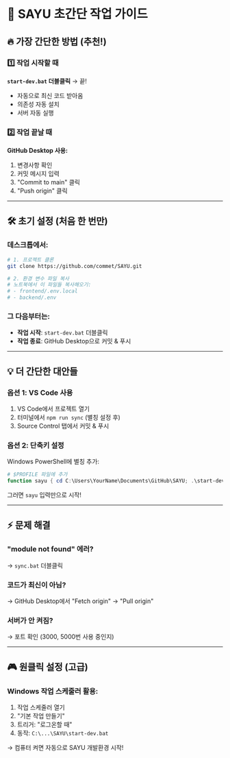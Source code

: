 # 🎯 SAYU 초간단 작업 가이드

## 🔥 가장 간단한 방법 (추천!)

### 1️⃣ 작업 시작할 때
**`start-dev.bat` 더블클릭** → 끝!
- 자동으로 최신 코드 받아옴
- 의존성 자동 설치
- 서버 자동 실행

### 2️⃣ 작업 끝날 때
**GitHub Desktop 사용:**
1. 변경사항 확인
2. 커밋 메시지 입력
3. "Commit to main" 클릭
4. "Push origin" 클릭

---

## 🛠️ 초기 설정 (처음 한 번만)

### 데스크톱에서:
```bash
# 1. 프로젝트 클론
git clone https://github.com/commet/SAYU.git

# 2. 환경 변수 파일 복사
# 노트북에서 이 파일들 복사해오기:
# - frontend/.env.local
# - backend/.env
```

### 그 다음부터는:
- **작업 시작**: `start-dev.bat` 더블클릭
- **작업 종료**: GitHub Desktop으로 커밋 & 푸시

---

## 💡 더 간단한 대안들

### 옵션 1: VS Code 사용
1. VS Code에서 프로젝트 열기
2. 터미널에서 `npm run sync` (별칭 설정 후)
3. Source Control 탭에서 커밋 & 푸시

### 옵션 2: 단축키 설정
Windows PowerShell에 별칭 추가:
```powershell
# $PROFILE 파일에 추가
function sayu { cd C:\Users\YourName\Documents\GitHub\SAYU; .\start-dev.bat }
```
그러면 `sayu` 입력만으로 시작!

---

## ⚡ 문제 해결

### "module not found" 에러?
→ `sync.bat` 더블클릭

### 코드가 최신이 아님?
→ GitHub Desktop에서 "Fetch origin" → "Pull origin"

### 서버가 안 켜짐?
→ 포트 확인 (3000, 5000번 사용 중인지)

---

## 🎮 원클릭 설정 (고급)

### Windows 작업 스케줄러 활용:
1. 작업 스케줄러 열기
2. "기본 작업 만들기"
3. 트리거: "로그온할 때"
4. 동작: `C:\...\SAYU\start-dev.bat`

→ 컴퓨터 켜면 자동으로 SAYU 개발환경 시작!